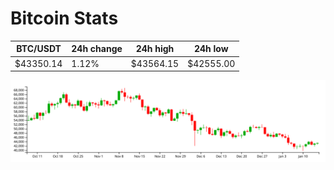 # Bitcoin Stats

BTC/USDT|24h change|24h high|24h low|
|---|---|---|---|
|$43350.14|1.12%|$43564.15|$42555.00|

<img src="./chart.svg">
